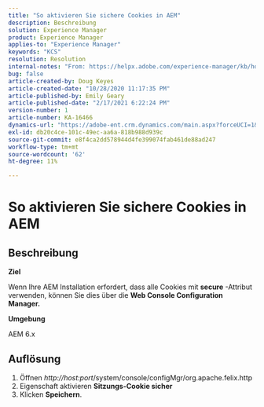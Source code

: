 ```yaml
---
title: "So aktivieren Sie sichere Cookies in AEM"
description: Beschreibung
solution: Experience Manager
product: Experience Manager
applies-to: "Experience Manager"
keywords: "KCS"
resolution: Resolution
internal-notes: "From: https://helpx.adobe.com/experience-manager/kb/how-to-enable-secure-cookies-in-AEM.html"
bug: false
article-created-by: Doug Keyes
article-created-date: "10/28/2020 11:17:35 PM"
article-published-by: Emily Geary
article-published-date: "2/17/2021 6:22:24 PM"
version-number: 1
article-number: KA-16466
dynamics-url: "https://adobe-ent.crm.dynamics.com/main.aspx?forceUCI=1&pagetype=entityrecord&etn=knowledgearticle&id=6396cebe-7319-eb11-a813-000d3a5937f3"
exl-id: db20c4ce-101c-49ec-aa6a-818b988d939c
source-git-commit: e8f4ca2dd578944d4fe399074fab461de88ad247
workflow-type: tm+mt
source-wordcount: '62'
ht-degree: 11%

---
```


# So aktivieren Sie sichere Cookies in AEM

## Beschreibung


<b>Ziel</b>

Wenn Ihre AEM Installation erfordert, dass alle Cookies mit <b>secure</b> -Attribut verwenden, können Sie dies über die <b>Web Console Configuration Manager.</b>

<b>Umgebung</b>

AEM 6.x


## Auflösung


1. Öffnen *http://host:port*/system/console/configMgr/org.apache.felix.http
2. Eigenschaft aktivieren <b>Sitzungs-Cookie sicher</b>
3. Klicken <b>Speichern</b>.
